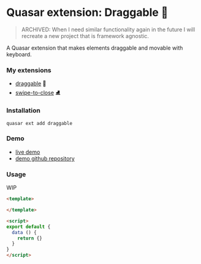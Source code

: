 # Quasar extension: Draggable 🚡

> ARCHIVED:
> When I need similar functionality again in the future I will
> recreate a new project that is framework agnostic.

A Quasar extension that makes elements draggable and movable with keyboard.

### My extensions

- [draggable](https://github.com/mesqueeb/quasar-app-extension-draggable) 🚡
- [swipe-to-close](https://github.com/mesqueeb/quasar-app-extension-swipe-to-close)  ⛸

### Installation

```
quasar ext add draggable
```

### Demo

- [live demo](https://quasar-app-extension-draggable.netlify.com/)
- [demo github repository](https://github.com/mesqueeb/quasar-app-extension-draggable-demo)

<!-- **GIF** (might take a while to load...) -->

<!-- ![gif](https://github.com/mesqueeb/quasar-app-extension-draggable/blob/media/swipe-to-scroll.gif) -->

### Usage

WIP

```html
<template>

</template>

<script>
export default {
  data () {
    return {}
  }
}
</script>
```

